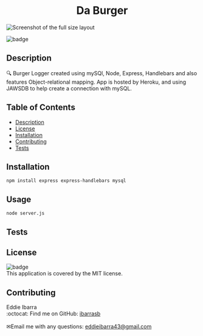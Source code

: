
<h1 align="center">Da Burger</h1>

![Screenshot of the full size layout](./images/eat-db.png)

![badge](https://img.shields.io/badge/license-MIT-brightgreen)<br />
## Description
🔍 Burger Logger created using mySQl, Node, Express, Handlebars and also features Object-relational mapping. App is hosted by Heroku, and using JAWSDB to help create a connection with mySQL. 
## Table of Contents
- [Description](#description)
- [License](#license)
- [Installation](#Installation)
- [Contributing](#contributing)
- [Tests](#Tests)
## Installation
```
npm install express express-handlebars mysql

```
## Usage
```
node server.js
```
## Tests

## License
![badge](https://img.shields.io/badge/license-MIT-brightgreen)
<br />
This application is covered by the MIT license. 
## Contributing
Eddie Ibarra
<br />
:octocat: Find me on GitHub: [ibarrasb](https://github.com/ibarrasb)<br />
<br />
✉Email me with any questions: eddieibarra43@gmail.com<br /><br />

    
